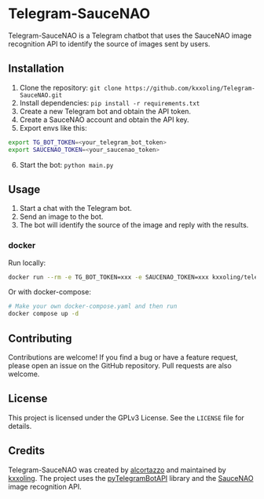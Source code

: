 # Telegram-SauceNAO

Telegram-SauceNAO is a Telegram chatbot that uses the SauceNAO image recognition API to identify the source of images sent by users.

## Installation

1. Clone the repository: `git clone https://github.com/kxxoling/Telegram-SauceNAO.git`
2. Install dependencies: `pip install -r requirements.txt`
3. Create a new Telegram bot and obtain the API token.
4. Create a SauceNAO account and obtain the API key.
5. Export envs like this:

```sh
export TG_BOT_TOKEN=<your_telegram_bot_token>
export SAUCENAO_TOKEN=<your_saucenao_token>
```

6. Start the bot: `python main.py`

## Usage

1. Start a chat with the Telegram bot.
2. Send an image to the bot.
3. The bot will identify the source of the image and reply with the results.

### docker

Run locally:

```sh
docker run --rm -e TG_BOT_TOKEN=xxx -e SAUCENAO_TOKEN=xxx kxxoling/telegram-saucenao
```

Or with docker-compose:

```sh
# Make your own docker-compose.yaml and then run
docker compose up -d
```

## Contributing

Contributions are welcome! If you find a bug or have a feature request, please open an issue on the GitHub repository. Pull requests are also welcome.

## License

This project is licensed under the GPLv3 License. See the `LICENSE` file for details.

## Credits

Telegram-SauceNAO was created by [alcortazzo](https://github.com/alcortazzo/telegram-saucenao) and maintained by [kxxoling](https://github.com/kxxoling).
The project uses the [pyTelegramBotAPI](https://github.com/eternnoir/pyTelegramBotAPI) library and the [SauceNAO](https://saucenao.com/) image recognition API.
